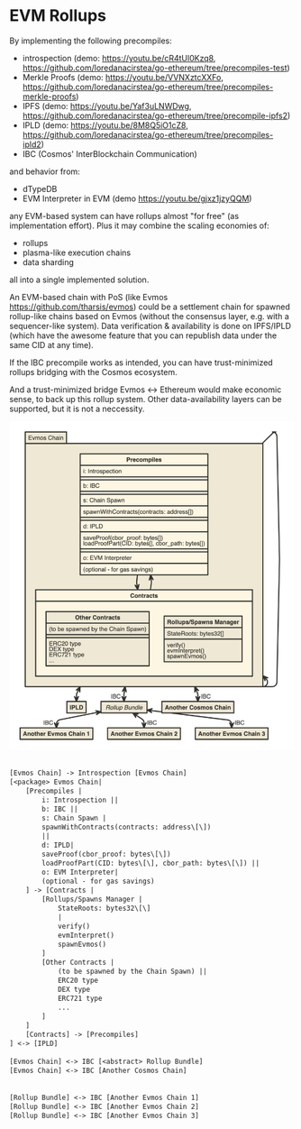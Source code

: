 # EVM Rollups

By implementing the following precompiles:

- introspection (demo: https://youtu.be/cR4tUl0Kzq8, https://github.com/loredanacirstea/go-ethereum/tree/precompiles-test)
- Merkle Proofs (demo: https://youtu.be/VVNXztcXXFo, https://github.com/loredanacirstea/go-ethereum/tree/precompiles-merkle-proofs)
- IPFS (demo: https://youtu.be/Yaf3uLNWDwg, https://github.com/loredanacirstea/go-ethereum/tree/precompile-ipfs2)
- IPLD (demo: https://youtu.be/8M8Q5iO1cZ8, https://github.com/loredanacirstea/go-ethereum/tree/precompiles-ipld2)
- IBC (Cosmos' InterBlockchain Communication)

and behavior from:

- dTypeDB
- EVM Interpreter in EVM (demo https://youtu.be/gjxz1jzyQQM)

any EVM-based system can have rollups almost "for free" (as implementation effort). Plus it may combine the scaling economies of:

- rollups
- plasma-like execution chains
- data sharding

all into a single implemented solution.

An EVM-based chain with PoS (like Evmos https://github.com/tharsis/evmos) could be a settlement chain for spawned rollup-like chains based on Evmos (without the consensus layer, e.g. with a sequencer-like system). Data verification & availability is done on IPFS/IPLD (which have the awesome feature that you can republish data under the same CID at any time).

If the IBC precompile works as intended, you can have trust-minimized rollups bridging with the Cosmos ecosystem.

And a trust-minimized bridge Evmos <-> Ethereum would make economic sense, to back up this rollup system.
Other data-availability layers can be supported, but it is not a neccessity.


![Diagram1](./EVM_Rollups_diag1.png)

```

[Evmos Chain] -> Introspection [Evmos Chain]
[<package> Evmos Chain|
	[Precompiles |
    	i: Introspection ||
        b: IBC ||
        s: Chain Spawn |
        spawnWithContracts(contracts: address\[\])
        ||
        d: IPLD|
        saveProof(cbor_proof: bytes\[\])
        loadProofPart(CID: bytes\[\], cbor_path: bytes\[\]) ||
        o: EVM Interpreter|
        (optional - for gas savings)
    ] -> [Contracts |
    	[Rollups/Spawns Manager |
        	StateRoots: bytes32\[\]
            |
            verify()
            evmInterpret()
            spawnEvmos()
        ]
        [Other Contracts |
        	(to be spawned by the Chain Spawn) ||
            ERC20 type
            DEX type
            ERC721 type
            ...
        ]
    ]
    [Contracts] -> [Precompiles]
] <-> [IPLD]

[Evmos Chain] <-> IBC [<abstract> Rollup Bundle]
[Evmos Chain] <-> IBC [Another Cosmos Chain]


[Rollup Bundle] <-> IBC [Another Evmos Chain 1]
[Rollup Bundle] <-> IBC [Another Evmos Chain 2]
[Rollup Bundle] <-> IBC [Another Evmos Chain 3]


```
